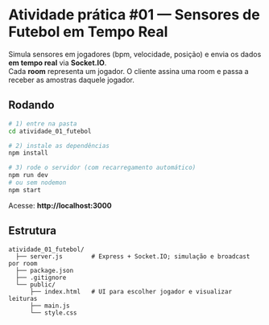 # Atividade prática #01 — Sensores de Futebol em Tempo Real

Simula sensores em jogadores (bpm, velocidade, posição) e envia os dados **em tempo real** via **Socket.IO**.  
Cada **room** representa um jogador. O cliente assina uma room e passa a receber as amostras daquele jogador.

## Rodando

```bash
# 1) entre na pasta
cd atividade_01_futebol

# 2) instale as dependências
npm install

# 3) rode o servidor (com recarregamento automático)
npm run dev
# ou sem nodemon
npm start
```

Acesse: **http://localhost:3000**

## Estrutura
```
atividade_01_futebol/
  ├── server.js        # Express + Socket.IO; simulação e broadcast por room
  ├── package.json
  ├── .gitignore
  └── public/
      ├── index.html   # UI para escolher jogador e visualizar leituras
      ├── main.js
      └── style.css
```